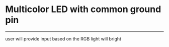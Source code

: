 # Multicolor LED with common ground pin 

----

user will provide input based on the RGB light will bright 